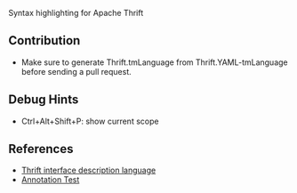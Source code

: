 Syntax highlighting for Apache Thrift

## Contribution
* Make sure to generate Thrift.tmLanguage from Thrift.YAML-tmLanguage before sending a pull request.

## Debug Hints
* Ctrl+Alt+Shift+P: show current scope

## References
* [Thrift interface description language](http://thrift.apache.org/docs/idl)
* [Annotation Test](http://code.metager.de/source/xref/apache/thrift/test/AnnotationTest.thrift)
